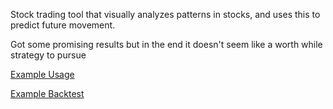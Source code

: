 Stock trading tool that visually analyzes patterns in stocks, and uses this to predict future movement. 

Got some promising results but in the end it doesn't seem like a worth while strategy to pursue

[Example Usage](sattern/results/sattern_tsla.png)

[Example Backtest](sattern/results/erj_backtest.png)
